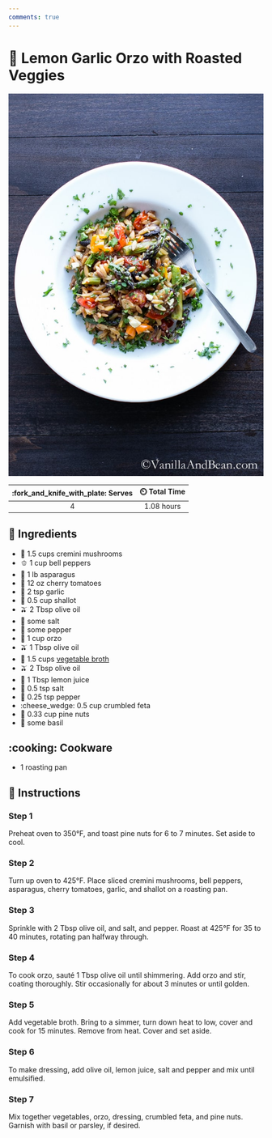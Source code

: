 ```yaml
---
comments: true
---
```

# :rice: Lemon Garlic Orzo with Roasted Veggies

![Lemon Garlic Orzo with Roasted Veggies](../assets/images/lemon-garlic-orzo-with-roasted-veggies.jpg)

| :fork_and_knife_with_plate: Serves | :timer_clock: Total Time |
|:----------------------------------:|:-----------------------: |
| 4 | 1.08 hours |

## :salt: Ingredients

- :mushroom: 1.5 cups cremini mushrooms
- :bell_pepper: 1 cup bell peppers
- :leafy_green: 1 lb asparagus
- :tomato: 12 oz cherry tomatoes
- :garlic: 2 tsp garlic
- :onion: 0.5 cup shallot
- :olive: 2 Tbsp olive oil
- :salt: some salt
- :salt: some pepper
- :rice: 1 cup orzo
- :olive: 1 Tbsp olive oil
- :stew: 1.5 cups [vegetable broth][1]
- :olive: 2 Tbsp olive oil
- :lemon: 1 Tbsp lemon juice
- :salt: 0.5 tsp salt
- :salt: 0.25 tsp pepper
- :cheese_wedge: 0.5 cup crumbled feta
- :chestnut: 0.33 cup pine nuts
- :herb: some basil

## :cooking: Cookware

- 1 roasting pan

## :pencil: Instructions

### Step 1

Preheat oven to 350°F, and toast pine nuts for 6 to 7 minutes. Set aside to cool.

### Step 2

Turn up oven to 425°F. Place sliced cremini mushrooms, bell peppers, asparagus, cherry tomatoes, garlic, and shallot on
a roasting pan.

### Step 3

Sprinkle with 2 Tbsp olive oil, and salt, and pepper. Roast at 425°F for 35 to 40 minutes, rotating pan halfway
through.

### Step 4

To cook orzo, sauté 1 Tbsp olive oil until shimmering. Add orzo and stir, coating thoroughly. Stir occasionally for
about 3 minutes or until golden.

### Step 5

Add vegetable broth. Bring to a  simmer, turn down heat to low, cover and cook for 15 minutes. Remove from heat. Cover
and set aside.

### Step 6

To make dressing, add olive oil, lemon juice, salt and pepper and mix until emulsified.

### Step 7

Mix together vegetables, orzo, dressing, crumbled feta, and pine nuts. Garnish with basil or parsley, if desired.

[1]: <../ingredients/vegetable-broth.md>

